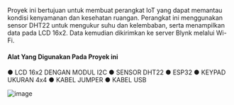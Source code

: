 Proyek ini bertujuan untuk membuat perangkat IoT yang dapat memantau kondisi kenyamanan dan kesehatan ruangan. Perangkat ini menggunakan sensor DHT22 untuk mengukur suhu dan kelembaban, serta menampilkan data pada LCD 16x2. Data kemudian dikirimkan ke server Blynk melalui Wi-Fi.

#### Alat Yang Digunakan Pada Proyek ini
●	LCD 16x2 DENGAN MODUL I2C
●	SENSOR DHT22
●	ESP32
●	KEYPAD UKURAN 4x4
●	KABEL JUMPER
●	KABEL USB



![image](https://github.com/alfianfakhrudin2/humidity_detector/assets/85886441/4f211d52-5a49-4560-a050-d9db25ae42ba)
